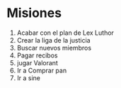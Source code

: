 # Misiones

1. Acabar con el plan de Lex Luthor
2. Crear la liga de la justicia
3. Buscar nuevos miembros
4. Pagar recibos
5. jugar Valorant
6. Ir a Comprar pan
7. Ir a sine
